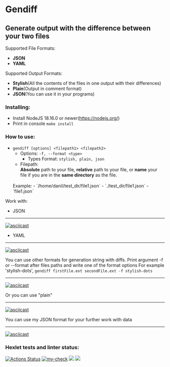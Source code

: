 # Gendiff
## Generate output with the difference between your two files
Supported File Formats:
- **JSON**
- **YAML**

Supported Output Formats:
- **Stylish**(All the contents of the files in one output with their differences)
- **Plain**(Output in comment format)
- **JSON**(You can use it in your programs)

### Installing:
- Install NodeJS 18.16.0 or newer(https://nodejs.org/)
- Print in console `make install`

### How to use:
- `gendiff [options] <filepath1> <filepath2>`
  - Options: `-f, --format <type>`
    - Types Format: `stylish, plain, json`
  - Filepath:
  <br>**Absolute** path to your file, **relative** path to your file, or **name** your file if you are in the **same directory** as the file.
  <br>
  Example:
    - `/home/danil/test_dir/file1.json`
    - `./test_dir/file1.json`
    - `file1.json`

Work with:
- JSON
___
[![asciicast](https://asciinema.org/a/wDZepp08ZKsxqzXYcC82ATpVf.svg)](https://asciinema.org/a/wDZepp08ZKsxqzXYcC82ATpVf)
- YAML
___
[![asciicast](https://asciinema.org/a/JzBUs1XaJZJg0auaD6tx70hYh.svg)](https://asciinema.org/a/JzBUs1XaJZJg0auaD6tx70hYh)

You can use other formats for generation string with diffs.
Print argument -f or --format after files paths and write one of the format options
For example 'stylish-dots', `gendiff firstFile.ext secondFile.ext -f stylish-dots`
___
[![asciicast](https://asciinema.org/a/nkHM9KwYr7dQfc0MO6CbRFlOx.svg)](https://asciinema.org/a/nkHM9KwYr7dQfc0MO6CbRFlOx)

Or you can use "plain"
___
[![asciicast](https://asciinema.org/a/Dgcrh0oxFvBq2mswk4Ba1bhr4.svg)](https://asciinema.org/a/Dgcrh0oxFvBq2mswk4Ba1bhr4)

You can use my JSON format for your further work with data
___

[![asciicast](https://asciinema.org/a/EYiySL6zf7Tky0gjP5EOoKDGm.svg)](https://asciinema.org/a/EYiySL6zf7Tky0gjP5EOoKDGm)


### Hexlet tests and linter status:
[![Actions Status](https://github.com/DanilCrazy99/fullstack-javascript-project-46/workflows/hexlet-check/badge.svg)](https://github.com/DanilCrazy99/fullstack-javascript-project-46/actions)
[![my-check](https://github.com/DanilCrazy99/fullstack-javascript-project-46/actions/workflows/my-check.yml/badge.svg)](https://github.com/DanilCrazy99/fullstack-javascript-project-46/actions/workflows/my-check.yml)
<a href="https://codeclimate.com/github/DanilCrazy99/fullstack-javascript-project-46/maintainability"><img src="https://api.codeclimate.com/v1/badges/3666d54fb560475fae00/maintainability" /></a>
<a href="https://codeclimate.com/github/DanilCrazy99/fullstack-javascript-project-46/test_coverage"><img src="https://api.codeclimate.com/v1/badges/3666d54fb560475fae00/test_coverage" /></a>